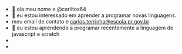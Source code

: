 - 👋 ola meu nome e @carlitos64
- 👀 eu estou interessado em aprender a programar novas linguagens.
- meu email de contato e carlos.terrinha@escola.pr.gov.br
- 🌱 eu estou aprendendo a programar recentemente a linguagem de javascript e scratch
-
-

<!---
carlitos64/carlitos64 is a ✨ special ✨ repository because its `README.md` (this file) appears on your GitHub profile.
You can click the Preview link to take a look at your changes.
--->
